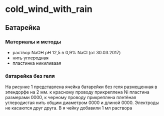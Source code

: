 # cold_wind_with_rain
## Батарейка
### Материалы и методы

- раствор NaOH pH 12,5 в 0,9% NaCl (от 30.03.2017)
- нить углеродная
- пластинка никиливаая
### батарейка без геля

На рисунке 1 представлена ячейка батарейки без геля размещенная в эпендорфе на 2 мм. к красному проводу прикреплена Ni пластина размерами 0000, к черному проводу прикреплена плетёная углеродистая нить общим диаметром 0000 и длиной 0000. Электроды не касаются друг друга.
В я чейку добавили 1 мл раствора


